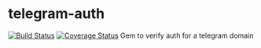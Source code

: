 # telegram-auth
[![Build Status](https://travis-ci.org/spacefugitive/telegram-auth.svg?branch=main)](https://travis-ci.org/spacefugitive/telegram-auth)
[![Coverage Status](https://coveralls.io/repos/github/spacefugitive/telegram-auth/badge.svg?branch=main)](https://coveralls.io/github/spacefugitive/telegram-auth?branch=main)
Gem to verify auth for a telegram domain
